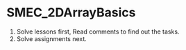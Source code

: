 # SMEC_2DArrayBasics

1. Solve lessons first, Read comments to find out the tasks.
2. Solve assignments next.
